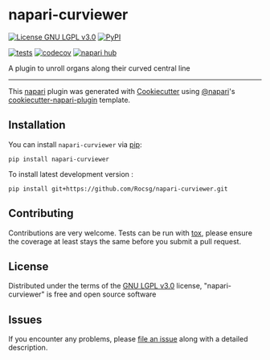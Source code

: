 # napari-curviewer

[![License GNU LGPL v3.0](https://img.shields.io/pypi/l/napari-curviewer.svg?color=green)](https://github.com/Rocsg/napari-curviewer/raw/main/LICENSE)
[![PyPI](https://img.shields.io/pypi/v/napari-curviewer.svg?color=green)](https://pypi.org/project/napari-curviewer)
<!--[![Python Version](https://img.shields.io/pypi/pyversions/napari-curviewer.svg?color=green)](https://python.org)-->
[![tests](https://github.com/Rocsg/napari-curviewer/workflows/tests/badge.svg)](https://github.com/Rocsg/napari-curviewer/actions)
[![codecov](https://codecov.io/gh/Rocsg/napari-curviewer/branch/main/graph/badge.svg)](https://codecov.io/gh/Rocsg/napari-curviewer)
[![napari hub](https://img.shields.io/endpoint?url=https://api.napari-hub.org/shields/napari-curviewer)](https://napari-hub.org/plugins/napari-curviewer)

A plugin to unroll organs along their curved central line

----------------------------------

This [napari] plugin was generated with [Cookiecutter] using [@napari]'s [cookiecutter-napari-plugin] template.

<!--
Don't miss the full getting started guide to set up your new package:
https://github.com/napari/cookiecutter-napari-plugin#getting-started

and review the napari docs for plugin developers:
https://napari.org/stable/plugins/index.html
-->

## Installation

You can install `napari-curviewer` via [pip]:

    pip install napari-curviewer



To install latest development version :

    pip install git+https://github.com/Rocsg/napari-curviewer.git


## Contributing

Contributions are very welcome. Tests can be run with [tox], please ensure
the coverage at least stays the same before you submit a pull request.

## License

Distributed under the terms of the [GNU LGPL v3.0] license,
"napari-curviewer" is free and open source software

## Issues

If you encounter any problems, please [file an issue] along with a detailed description.

[napari]: https://github.com/napari/napari
[Cookiecutter]: https://github.com/audreyr/cookiecutter
[@napari]: https://github.com/napari
[MIT]: http://opensource.org/licenses/MIT
[BSD-3]: http://opensource.org/licenses/BSD-3-Clause
[GNU GPL v3.0]: http://www.gnu.org/licenses/gpl-3.0.txt
[GNU LGPL v3.0]: http://www.gnu.org/licenses/lgpl-3.0.txt
[Apache Software License 2.0]: http://www.apache.org/licenses/LICENSE-2.0
[Mozilla Public License 2.0]: https://www.mozilla.org/media/MPL/2.0/index.txt
[cookiecutter-napari-plugin]: https://github.com/napari/cookiecutter-napari-plugin

[file an issue]: https://github.com/Rocsg/napari-curviewer/issues

[napari]: https://github.com/napari/napari
[tox]: https://tox.readthedocs.io/en/latest/
[pip]: https://pypi.org/project/pip/
[PyPI]: https://pypi.org/
